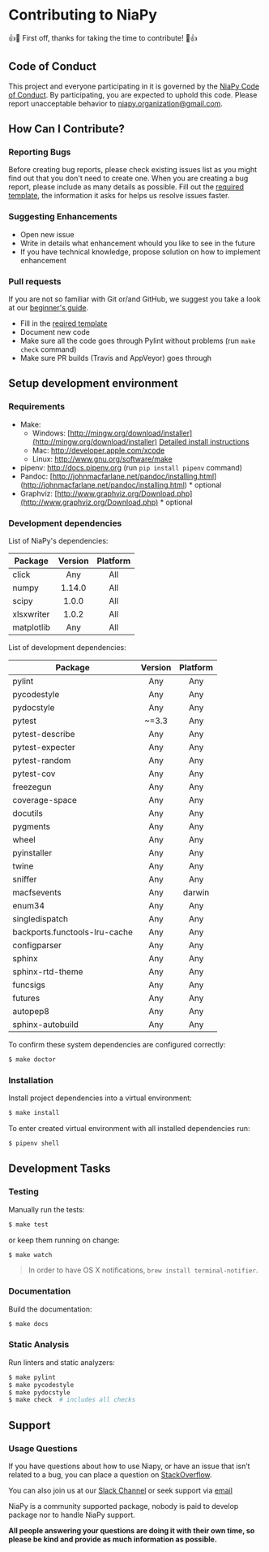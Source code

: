 # Contributing to NiaPy
:+1::tada: First off, thanks for taking the time to contribute! :tada::+1:

## Code of Conduct
This project and everyone participating in it is governed by the [NiaPy Code of Conduct](CODE_OF_CONDUCT.md). By participating, you are expected to uphold this code. Please report unacceptable behavior to [niapy.organization@gmail.com](mailto:niapy.organization@gmail.com).

## How Can I Contribute?

### Reporting Bugs
Before creating bug reports, please check existing issues list as you might find out that you don't need to create one. When you are creating a bug report, please include as many details as possible. Fill out the [required template](.github/issue_template.md), the information it asks for helps us resolve issues faster.

### Suggesting Enhancements
- Open new issue
- Write in details what enhancement whould you like to see in the future
- If you have technical knowledge, propose solution on how to implement enhancement

### Pull requests

If you are not so familiar with Git or/and GitHub, we suggest you take a look at our [beginner's guide](.github/beginners_guide.md). 

- Fill in the [reqired template](.github/pull_request_template.md)
- Document new code
- Make sure all the code goes through Pylint without problems (run ```make check``` command)
- Make sure PR builds (Travis and AppVeyor) goes through



## Setup development environment

### Requirements

* Make:
    * Windows: [http://mingw.org/download/installer](http://mingw.org/download/installer) [Detailed install instructions](.github/mingw_install_guide.md)
    * Mac: http://developer.apple.com/xcode
    * Linux: http://www.gnu.org/software/make
* pipenv: http://docs.pipenv.org (run ```pip install pipenv``` command)
* Pandoc: [http://johnmacfarlane.net/pandoc/installing.html] (http://johnmacfarlane.net/pandoc/installing.html) * optional
* Graphviz: [http://www.graphviz.org/Download.php](http://www.graphviz.org/Download.php) * optional

### Development dependencies

List of NiaPy's dependencies:

| Package    | Version | Platform |
| ---------- |:-------:|:--------:|
| click      | Any     | All      |
| numpy      | 1.14.0  | All      |
| scipy      | 1.0.0   | All      |
| xlsxwriter | 1.0.2   | All      |
| matplotlib | Any     | All      |


List of development dependencies:
 
| Package                       | Version | Platform |
| ----------------------------- |:-------:|:--------:|
|pylint                         | Any     | Any      |
|pycodestyle                    | Any     | Any      |
|pydocstyle                     | Any     | Any      |
|pytest                         | ~=3.3   | Any      |
|pytest-describe                | Any     | Any      | 
|pytest-expecter                | Any     | Any      |
|pytest-random                  | Any     | Any      |
|pytest-cov                     | Any     | Any      |
|freezegun                      | Any     | Any      |
|coverage-space                 | Any     | Any      |
|docutils                       | Any     | Any      |
|pygments                       | Any     | Any      |
|wheel                          | Any     | Any      |
|pyinstaller                    | Any     | Any      |
|twine                          | Any     | Any      |
|sniffer                        | Any     | Any      |
|macfsevents                    | Any     | darwin   |
|enum34                         | Any     | Any      |
|singledispatch                 | Any     | Any      |
|backports.functools-lru-cache  | Any     | Any      |
|configparser                   | Any     | Any      |
|sphinx                         | Any     | Any      |
|sphinx-rtd-theme               | Any     | Any      |
|funcsigs                       | Any     | Any      |
|futures                        | Any     | Any      |
|autopep8                       | Any     | Any      |
|sphinx-autobuild               | Any     | Any      |


To confirm these system dependencies are configured correctly:

```sh
$ make doctor
```

### Installation

Install project dependencies into a virtual environment:

```sh
$ make install
```

To enter created virtual environment with all installed dependencies run:

```sh
$ pipenv shell
```

## Development Tasks

### Testing

Manually run the tests:

```sh
$ make test
```

or keep them running on change:

```sh
$ make watch
```

> In order to have OS X notifications, `brew install terminal-notifier`.

### Documentation

Build the documentation:

```sh
$ make docs
```

### Static Analysis

Run linters and static analyzers:

```sh
$ make pylint
$ make pycodestyle
$ make pydocstyle
$ make check  # includes all checks
```

## Support

### Usage Questions

If you have questions about how to use Niapy, or have an issue that isn’t related to a bug, you can place a question on [StackOverflow](https://stackoverflow.com/).

You can also join us at our [Slack Channel](https://join.slack.com/t/niaorg/shared_invite/enQtMzExMTU2MzM1OTg4LTFlYTUxZDcwZTU4ZTBjZDgzZWE3ZTM5MjE3MjVjOTllNTNmYTVjNjE5ZTEzYTU0YTc4OTJiNWI2MDNiZjY2YjQ) or seek support via [email](mailto:niapy.organization@gmail.com)

NiaPy is a community supported package, nobody is paid to develop package nor to handle NiaPy support.

**All people answering your questions are doing it with their own time, so please be kind and provide as much information as possible.**
